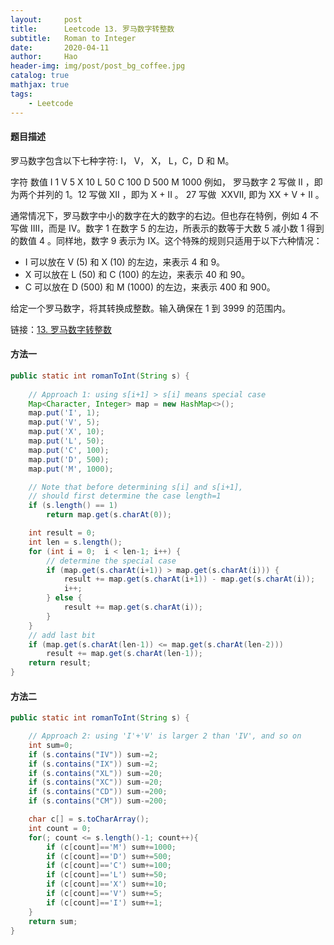 ```yaml
---
layout:     post
title:      Leetcode 13. 罗马数字转整数
subtitle:   Roman to Integer
date:       2020-04-11
author:     Hao
header-img: img/post/post_bg_coffee.jpg
catalog: true
mathjax: true
tags:
    - Leetcode
---
```


#### 题目描述

罗马数字包含以下七种字符: I， V， X， L，C，D 和 M。

字符          数值
I             1
V             5
X             10
L             50
C             100
D             500
M             1000
例如， 罗马数字 2 写做 II ，即为两个并列的 1。12 写做 XII ，即为 X + II 。 27 写做  XXVII, 即为 XX + V + II 。

通常情况下，罗马数字中小的数字在大的数字的右边。但也存在特例，例如 4 不写做 IIII，而是 IV。数字 1 在数字 5 的左边，所表示的数等于大数 5 减小数 1 得到的数值 4 。同样地，数字 9 表示为 IX。这个特殊的规则只适用于以下六种情况：

+ I 可以放在 V (5) 和 X (10) 的左边，来表示 4 和 9。
+ X 可以放在 L (50) 和 C (100) 的左边，来表示 40 和 90。 
+ C 可以放在 D (500) 和 M (1000) 的左边，来表示 400 和 900。

给定一个罗马数字，将其转换成整数。输入确保在 1 到 3999 的范围内。

链接：[13. 罗马数字转整数](https://leetcode-cn.com/problems/roman-to-integer)

#### 方法一



```java
public static int romanToInt(String s) {
    
    // Approach 1: using s[i+1] > s[i] means special case
    Map<Character, Integer> map = new HashMap<>();
    map.put('I', 1);
    map.put('V', 5);
    map.put('X', 10);
    map.put('L', 50);
    map.put('C', 100);
    map.put('D', 500);
    map.put('M', 1000);

    // Note that before determining s[i] and s[i+1],
    // should first determine the case length=1
    if (s.length() == 1)
        return map.get(s.charAt(0));

    int result = 0;
    int len = s.length();
    for (int i = 0;  i < len-1; i++) {
        // determine the special case
        if (map.get(s.charAt(i+1)) > map.get(s.charAt(i))) {
            result += map.get(s.charAt(i+1)) - map.get(s.charAt(i));
            i++;
        } else {
            result += map.get(s.charAt(i));
        }
    }
    // add last bit
    if (map.get(s.charAt(len-1)) <= map.get(s.charAt(len-2)))
        result += map.get(s.charAt(len-1));
    return result;
}
```

#### 方法二



```java
public static int romanToInt(String s) {

    // Approach 2: using 'I'+'V' is larger 2 than 'IV', and so on
    int sum=0;
    if (s.contains("IV")) sum-=2;
    if (s.contains("IX")) sum-=2;
    if (s.contains("XL")) sum-=20;
    if (s.contains("XC")) sum-=20;
    if (s.contains("CD")) sum-=200;
    if (s.contains("CM")) sum-=200;

    char c[] = s.toCharArray();
    int count = 0;
    for(; count <= s.length()-1; count++){
        if (c[count]=='M') sum+=1000;
        if (c[count]=='D') sum+=500;
        if (c[count]=='C') sum+=100;
        if (c[count]=='L') sum+=50;
        if (c[count]=='X') sum+=10;
        if (c[count]=='V') sum+=5;
        if (c[count]=='I') sum+=1;
    }
    return sum;
}
```